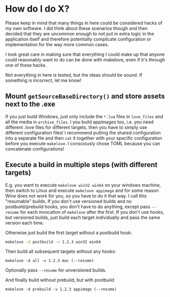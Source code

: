 # How do I do X?
Please keep in mind that many things in here could be considered hacks of my own software. I did think about these scenarios though and then decided that they are uncommon enough to not put in extra logic in the application itself and therefore potentially complicate configuration or implementation for the way more common cases.

I took great care in making sure that everything I could make up that anyone could reasonably want to do can be done with makelove, even if it's through one of these hacks.

Not everything in here is tested, but the ideas should be sound. If something is incorrect, let me know!

## Mount `getSourceBaseDirectory()` and store assets next to the .exe
If you just build Windows, just only include the `*.lua` files in `love_files` and all the media in `archive_files`.
I you build appimages too, i.e. you need different .love files for different targets, then you have to simply use different configuration files!
I recommend putting the shared configuration into a separate file and then `cat` it together with your specific configuration before you execute `makelove`. I consciously chose TOML because you can concatenate configurations!

## Execute a build in multiple steps (with different targets)
E.g. you want to execute `makelove win32 win64` on your windows machine, then switch to Linux and execute `makelove appimage` and for some reason Wine does not work for you, so you have to do it that way.
I call this "resumable" builds.
If you don't use versioned builds and no postbuild/prebuild hooks, you don't have to do anything, except pass `--resume` for each invocation of `makelove` after the first.
If you don't use hooks, but versioned builds, just build each target individually and pass the same version each time.

Otherwise just build the first target without a postbuild hook:

```bash
makelove -d postbuild -v 1.2.3 win32 win64
```

Then build all subsequent targets without any hooks:
```
makelove -d all -v 1.2.3 mac (--resume)
```
Optionally pass `--resume` for unversioned builds.

And finally build without prebuild, but with postbuild
```
makelove -d prebuild -v 1.2.3 appimage (--resume)
```